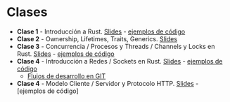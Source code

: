 # Clases

* **Clase 1** - Introducción a Rust. [Slides](./clases/1-introduccion.pdf) - [ejemplos de código](./clases/clase-01.tar.bz2)
* **Clase 2** - Ownership, Lifetimes, Traits, Generics. [Slides](./clases/2-ownership.pdf)
* **Clase 3** - Concurrencia / Procesos y Threads / Channels y Locks en Rust. [Slides](./clases/3-concurrencia.pdf) - [ejemplos de código](./clases/clase-03.tar.bz2)
* **Clase 4** - Introducción a Redes / Sockets en Rust. [Slides](./clases/4-sockets.pdf) - [ejemplos de código](./clases/clase-04.tar.bz2)
  * [Flujos de desarrollo en GIT](./clases/git.pdf)
* **Clase 4** - Modelo Cliente / Servidor y Protocolo HTTP. [Slides](./clases/cliente_servidor.pdf) - [ejemplos de código]
